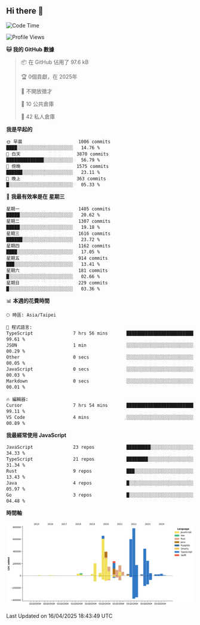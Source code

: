 ## Hi there 👋

<!--START_SECTION:waka-->
![Code Time](http://img.shields.io/badge/Code%20Time-271%20hrs%2014%20mins-blue)

![Profile Views](http://img.shields.io/badge/%E5%80%8B%E4%BA%BA%E9%A0%81%E9%9D%A2%E7%80%8F%E8%A6%BD%E6%AC%A1%E6%95%B8-0-blue)

**🐱 我的 GitHub 數據** 

> 📦 在 GitHub 佔用了 97.6 kB 
 > 
> 🏆  0個貢獻，在 2025年
 > 
> 🚫 不開放徵才
 > 
> 📜 10 公共倉庫 
 > 
> 🔑 42 私人倉庫 
 > 
**我是早起的** 

```text
🌞 早晨                     1006 commits        ████░░░░░░░░░░░░░░░░░░░░░   14.76 % 
🌆 白天                     3870 commits        ██████████████░░░░░░░░░░░   56.79 % 
🌃 傍晚                     1575 commits        ██████░░░░░░░░░░░░░░░░░░░   23.11 % 
🌙 晚上                     363 commits         █░░░░░░░░░░░░░░░░░░░░░░░░   05.33 % 
```
📅 **我最有效率是在 星期三** 

```text
星期一                      1405 commits        █████░░░░░░░░░░░░░░░░░░░░   20.62 % 
星期二                      1307 commits        █████░░░░░░░░░░░░░░░░░░░░   19.18 % 
星期三                      1616 commits        ██████░░░░░░░░░░░░░░░░░░░   23.72 % 
星期四                      1162 commits        ████░░░░░░░░░░░░░░░░░░░░░   17.05 % 
星期五                      914 commits         ███░░░░░░░░░░░░░░░░░░░░░░   13.41 % 
星期六                      181 commits         █░░░░░░░░░░░░░░░░░░░░░░░░   02.66 % 
星期日                      229 commits         █░░░░░░░░░░░░░░░░░░░░░░░░   03.36 % 
```


📊 **本週的花費時間** 

```text
🕑︎ 時區: Asia/Taipei

💬 程式語言: 
TypeScript               7 hrs 56 mins       █████████████████████████   99.61 % 
JSON                     1 min               ░░░░░░░░░░░░░░░░░░░░░░░░░   00.29 % 
Other                    0 secs              ░░░░░░░░░░░░░░░░░░░░░░░░░   00.05 % 
JavaScript               0 secs              ░░░░░░░░░░░░░░░░░░░░░░░░░   00.03 % 
Markdown                 0 secs              ░░░░░░░░░░░░░░░░░░░░░░░░░   00.01 % 

🔥 編輯器: 
Cursor                   7 hrs 54 mins       █████████████████████████   99.11 % 
VS Code                  4 mins              ░░░░░░░░░░░░░░░░░░░░░░░░░   00.89 % 
```

**我最經常使用 JavaScript** 

```text
JavaScript               23 repos            █████████░░░░░░░░░░░░░░░░   34.33 % 
TypeScript               21 repos            ████████░░░░░░░░░░░░░░░░░   31.34 % 
Rust                     9 repos             ███░░░░░░░░░░░░░░░░░░░░░░   13.43 % 
Java                     4 repos             █░░░░░░░░░░░░░░░░░░░░░░░░   05.97 % 
Go                       3 repos             █░░░░░░░░░░░░░░░░░░░░░░░░   04.48 % 
```



**時間軸**

![Lines of Code chart](https://raw.githubusercontent.com/jos61404/jos61404/main/assets/bar_graph.png)


 Last Updated on 16/04/2025 18:43:49 UTC
<!--END_SECTION:waka-->



<!--
**jos61404/jos61404** is a ✨ _special_ ✨ repository because its `README.md` (this file) appears on your GitHub profile.

Here are some ideas to get you started:

- 🔭 I’m currently working on ...
- 🌱 I’m currently learning ...
- 👯 I’m looking to collaborate on ...
- 🤔 I’m looking for help with ...
- 💬 Ask me about ...
- 📫 How to reach me: ...
- 😄 Pronouns: ...
- ⚡ Fun fact: ...
-->
